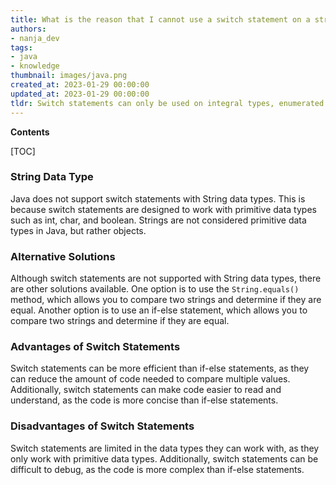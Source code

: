 ```yaml
---
title: What is the reason that I cannot use a switch statement on a string?
authors:
- nanja_dev
tags:
- java
- knowledge
thumbnail: images/java.png
created_at: 2023-01-29 00:00:00
updated_at: 2023-01-29 00:00:00
tldr: Switch statements can only be used on integral types, enumerated types, and certain String constants.
---
```


**Contents**

[TOC]

### String Data Type

Java does not support switch statements with String data types. This is because switch statements are designed to work with primitive data types such as int, char, and boolean. Strings are not considered primitive data types in Java, but rather objects.

### Alternative Solutions

Although switch statements are not supported with String data types, there are other solutions available. One option is to use the `String.equals()` method, which allows you to compare two strings and determine if they are equal. Another option is to use an if-else statement, which allows you to compare two strings and determine if they are equal.

### Advantages of Switch Statements

Switch statements can be more efficient than if-else statements, as they can reduce the amount of code needed to compare multiple values. Additionally, switch statements can make code easier to read and understand, as the code is more concise than if-else statements.

### Disadvantages of Switch Statements

Switch statements are limited in the data types they can work with, as they only work with primitive data types. Additionally, switch statements can be difficult to debug, as the code is more complex than if-else statements.
